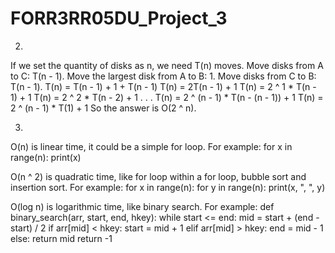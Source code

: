 # FORR3RR05DU_Project_3

2.
If we set the quantity of disks as n, we need T(n) moves.
Move disks from A to C: T(n - 1).
Move the largest disk from A to B: 1.
Move disks from C to B: T(n - 1).
T(n) = T(n - 1) + 1 + T(n - 1)
T(n) = 2T(n - 1) + 1
T(n) = 2 ^ 1 * T(n - 1) + 1
T(n) = 2 ^ 2 * T(n - 2) + 1
.
.
.
T(n) = 2 ^ (n - 1) * T(n - (n - 1)) + 1
T(n) = 2 ^ (n - 1) * T(1) + 1
So the answer is O(2 ^ n).

3.
O(n) is linear time, it could be a simple for loop.
For example:
for x in range(n):
  print(x)
  
O(n ^ 2) is quadratic time, like for loop within a for loop, bubble sort and insertion sort.
For example:
for x in range(n):
  for y in range(n):
    print(x, ", ", y)
    
O(log n) is logarithmic time, like binary search.
For example:
def binary_search(arr, start, end, hkey):
	while start <= end:
		mid = start + (end - start) / 2
		if arr[mid] < hkey:
			start = mid + 1
		elif arr[mid] > hkey:
			end = mid - 1
		else:
			return mid
     return -1
